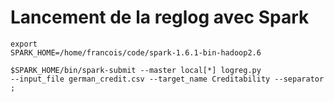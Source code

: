 # Lancement de la reglog avec Spark


<code>export SPARK_HOME=/home/francois/code/spark-1.6.1-bin-hadoop2.6</code>

<code>$SPARK_HOME/bin/spark-submit --master local[*]
  logreg.py
  --input_file german_credit.csv
  --target_name Creditability
  --separator ;
  </code>

